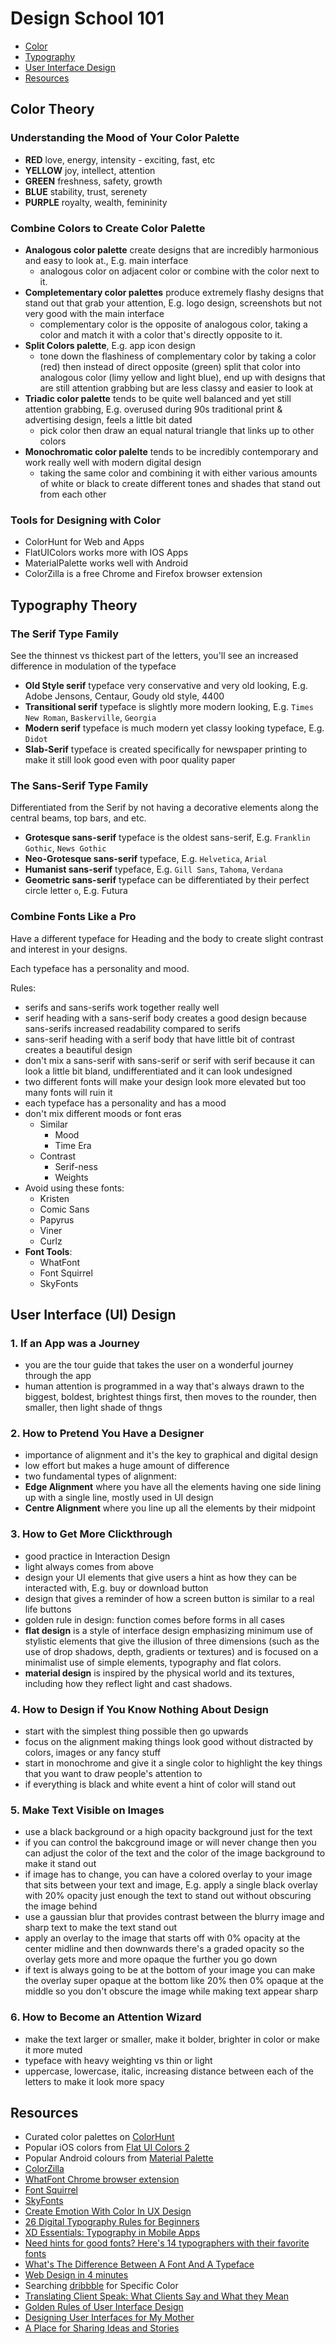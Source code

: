 # Design School 101

- [Color](#color-theory)
- [Typography](#typography-theory)
- [User Interface Design](#user-interface-ui-design)
- [Resources](#resources)


## Color Theory

### Understanding the Mood of Your Color Palette

- **RED** love, energy, intensity - exciting, fast, etc
- **YELLOW** joy, intellect, attention
- **GREEN** freshness, safety, growth
- **BLUE** stability, trust, serenety
- **PURPLE** royalty, wealth, femininity

### Combine Colors to Create Color Palette

- **Analogous color palette** create designs that are incredibly harmonious and easy to look at., E.g. main interface
  - analogous color on adjacent color or combine with the color next to it.
- **Completementary color palettes** produce extremely flashy designs that stand out that grab your attention, E.g. logo design, screenshots but not very good with the main interface
  - complementary color is the opposite of analogous color, taking a color and match it with a color that's directly opposite to it.
- **Split Colors palette**, E.g. app icon design
  - tone down the flashiness of complementary color by taking a color (red) then instead of direct opposite (green) split that color into analogous color (limy yellow and light blue), end up with designs that are still attention grabbing but are less classy and easier to look at
- **Triadic color palette** tends to be quite well balanced and yet still attention grabbing, E.g. overused during 90s traditional print & advertising design, feels a little bit dated
  - pick color then draw an equal natural triangle that links up to other colors
- **Monochromatic color palelte** tends to be incredibly contemporary and work really well with modern digital design
  - taking the same color and combining it with either various amounts of white or black to create different tones and shades that stand out from each other

### Tools for Designing with Color

- ColorHunt for Web and Apps
- FlatUIColors works more with IOS Apps
- MaterialPalette works well with Android
- ColorZilla is a free Chrome and Firefox browser extension


## Typography Theory

### The Serif Type Family

See the thinnest vs thickest part of the letters, you'll see an increased difference in modulation of the typeface

- **Old Style serif** typeface very conservative and very old looking, E.g. Adobe Jensons, Centaur, Goudy old style, 4400
- **Transitional serif** typeface is slightly more modern looking, E.g. `Times New Roman`, `Baskerville`, `Georgia`
- **Modern serif** typeface is much modern yet classy looking typeface, E.g. `Didot`
- **Slab-Serif** typeface is created specifically for newspaper printing to make it still look good even with poor quality paper

### The Sans-Serif Type Family

Differentiated from the Serif by not having a decorative elements along the central beams, top bars, and etc.

- **Grotesque sans-serif** typeface is the oldest sans-serif, E.g. `Franklin Gothic`, `News Gothic`
- **Neo-Grotesque sans-serif** typeface, E.g. `Helvetica`, `Arial`
- **Humanist sans-serif** typeface, E.g. `Gill Sans`, `Tahoma`, `Verdana`
- **Geometric sans-serif** typeface can be differentiated by their perfect circle letter `o`, E.g. Futura

### Combine Fonts Like a Pro

Have a different typeface for Heading and the body to create slight contrast and interest in your designs.

Each typeface has a personality and mood.

Rules:

- serifs and sans-serifs work together really well
- serif heading with a sans-serif body creates a good design because sans-serifs increased readability compared to serifs
- sans-serif heading with a serif body that have little bit of contrast creates a beautiful design
- don't mix a sans-serif with sans-serif or serif with serif because it can look a little bit bland, undifferentiated and it can look undesigned
- two different fonts will make your design look more elevated but too many fonts will ruin it
- each typeface has a personality and has a mood
- don't mix different moods or font eras
  - Similar
    - Mood
    - Time Era
  - Contrast
    - Serif-ness
    - Weights
- Avoid using these fonts:
  - Kristen
  - Comic Sans
  - Papyrus
  - Viner
  - Curlz
- **Font Tools**:
  - WhatFont
  - Font Squirrel
  - SkyFonts


## User Interface (UI) Design

### 1. If an App was a Journey

 - you are the tour guide that takes the user on a wonderful journey through the app
 - human attention is programmed in a way that's always drawn to the biggest, boldest, brightest things first, then moves to the rounder, then smaller, then light shade of thngs

### 2. How to Pretend You Have a Designer

- importance of alignment and it's the key to graphical and digital design
- low effort but makes a huge amount of difference
- two fundamental types of alignment:
 - **Edge Alignment** where you have all the elements having one side lining up with a single line, mostly used in UI design
 - **Centre Alignment** where you line up all the elements by their midpoint

### 3. How to Get More Clickthrough

- good practice in Interaction Design
- light always comes from above
- design your UI elements that give users a hint as how they can be interacted with, E.g. buy or download button
- design that gives a reminder of how a screen button is similar to a real life buttons
- golden rule in design: function comes before forms in all cases
- **flat design** is a style of interface design emphasizing minimum use of stylistic elements that give the illusion of three dimensions (such as the use of drop shadows, depth, gradients or textures) and is focused on a minimalist use of simple elements, typography and flat colors.
- **material design** is inspired by the physical world and its textures, including how they reflect light and cast shadows.


### 4. How to Design if You Know Nothing About Design

- start with the simplest thing possible then go upwards
- focus on the alignment making things look good without distracted by colors, images or any fancy stuff
- start in monochrome and give it a single color to highlight the key things that you want to draw people's attention to
- if everything is black and white event a hint of color will stand out

### 5. Make Text Visible on Images

- use a black background or a high opacity background just for the text
- if you can control the bakcground image or will never change then you can adjust the color of the text and the color of the image background to make it stand out
- if image has to change, you can have a colored overlay to your image that sits between your text and image, E.g. apply a single black overlay with 20% opacity just enough the text to stand out without obscuring the image behind
- use a gaussian blur that provides contrast between the blurry image and sharp text to make the text stand out
- apply an overlay to the image that starts off with 0% opacity at the center midline and then downwards there's a graded opacity so the overlay gets more and more opaque the further you go down
- if text is always going to be at the bottom of your image you can make the overlay super opaque at the bottom like 20% then 0% opaque at the middle so you don't obscure the image while making text appear sharp

### 6. How to Become an Attention Wizard

- make the text larger or smaller, make it bolder, brighter in color or make it more muted
- typeface with heavy weighting vs thin or light
- uppercase, lowercase, italic, increasing distance between each of the letters to make it look more spacy


## Resources

- Curated color palettes on [ColorHunt](https://colorhunt.co/)
- Popular iOS colors from [Flat UI Colors 2](https://flatuicolors.com/)
- Popular Android colours from [Material Palette](https://www.materialpalette.com/)
- [ColorZilla](https://www.colorzilla.com/)
- [WhatFont Chrome browser extension](https://chrome.google.com/webstore/detail/whatfont/jabopobgcpjmedljpbcaablpmlmfcogm?hl=en)
- [Font Squirrel](https://www.fontsquirrel.com/)
- [SkyFonts](https://skyfonts.com/)
- [Create Emotion With Color In UX Design](https://uxplanet.org/create-emotion-with-color-in-ux-design-446a3766b085)
- [26 Digital Typography Rules for Beginners](https://medium.com/product-design-ux-ui/26-digital-typography-rules-for-beginners-a04c6a5aaff3)
- [XD Essentials: Typography in Mobile Apps](https://medium.com/thinking-design/xd-essentials-typography-in-mobile-apps-7048abfb1cc5#.tu3y5hv6z)
- [Need hints for good fonts? Here's 14 typographers with their favorite fonts](https://www.canva.com/learn/distinguished-typographers-share-their-favorite-fonts/)
- [What's The Difference Between A Font And A Typeface](https://www.fastcompany.com/3028971/whats-the-difference-between-a-font-and-a-typeface)
- [Web Design in 4 minutes](https://jgthms.com/web-design-in-4-minutes/)
- Searching [dribbble](https://dribbble.com/) for Specific Color
- [Translating Client Speak: What Clients Say and What they Mean](http://platowebdesign.com/articles/translating-client-speak-infographic/)
- [Golden Rules of User Interface Design](https://uxplanet.org/golden-rules-of-user-interface-design-19282aeb06b#.kfznrp77q)
- [Designing User Interfaces for My Mother](https://medium.com/@TGines/designing-user-interfaces-for-your-mother-dd45ec50f7b0#.j4bcs8rto)
- [A Place for Sharing Ideas and Stories](https://www.teehanlax.com/story/medium/)